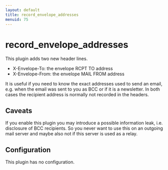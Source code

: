 ```yaml
---
layout: default
title: record_envelope_addresses
menuid: 75
---
```

record\_envelope\_addresses
=========================

This plugin adds two new header lines.

* X-Envelope-To: the envelope RCPT TO address
* X-Envelope-From: the envelope MAIL FROM address

It is useful if you need to know the exact addresses used to send an email, e.g. when
the email was sent to you as BCC or if it is a newsletter. In both cases the recipient
address is normally not recorded in the headers.

Caveats
-------

If you enable this plugin you may introduce a possible information leak, i.e. disclosure
of BCC recipients. So you never want to use this on an outgoing mail server and maybe also
not if this server is used as a relay.

Configuration
-------------

This plugin has no configuration.

